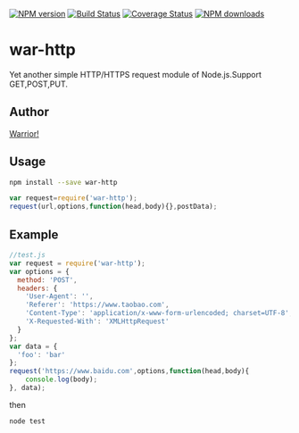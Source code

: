 [![NPM version](https://img.shields.io/npm/v/war-http.svg?style=flat)](https://npmjs.org/package/war-http)
[![Build Status](https://img.shields.io/travis/wubocong/war-http.svg?style=flat)](https://travis-ci.org/wubocong/war-http)
[![Coverage Status](https://img.shields.io/coveralls/wubocong/war-http.svg?style=flat)](https://coveralls.io/r/wubocong/war-http)
[![NPM downloads](http://img.shields.io/npm/dm/war-http.svg?style=flat)](https://npmjs.org/package/war-http)
# war-http

Yet another simple HTTP/HTTPS request module of Node.js.Support GET,POST,PUT.

## Author

[Warrior!](https://wubocong.com)

## Usage

```bash
npm install --save war-http
```

```javascript
var request=require('war-http');
request(url,options,function(head,body){},postData);
```

## Example

```javascript
//test.js
var request = require('war-http');
var options = {
  method: 'POST',
  headers: {
    'User-Agent': '',
    'Referer': 'https://www.taobao.com',
    'Content-Type': 'application/x-www-form-urlencoded; charset=UTF-8',
    'X-Requested-With': 'XMLHttpRequest'
  }
};
var data = {
  'foo': 'bar'
};
request('https://www.baidu.com',options,function(head,body){
	console.log(body);
}, data);
```

then

```bash
node test
```
